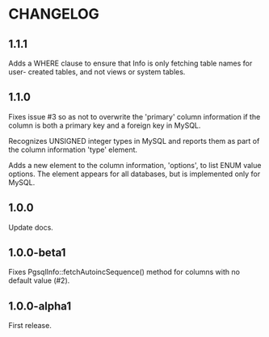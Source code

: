# CHANGELOG

## 1.1.1

Adds a WHERE clause to ensure that Info is only fetching table names for user-
created tables, and not views or system tables.

## 1.1.0

Fixes issue #3 so as not to overwrite the 'primary' column information if the
column is both a primary key and a foreign key in MySQL.

Recognizes UNSIGNED integer types in MySQL and reports them as part of the
column information 'type' element.

Adds a new element to the column information, 'options', to list ENUM value
options. The element appears for all databases, but is implemented only for
MySQL.

## 1.0.0

Update docs.

## 1.0.0-beta1

Fixes PgsqlInfo::fetchAutoincSequence() method for columns with no default value (#2).

## 1.0.0-alpha1

First release.
